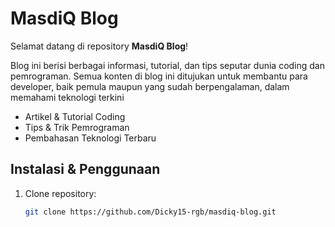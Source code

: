 # MasdiQ Blog

Selamat datang di repository **MasdiQ Blog**!

Blog ini berisi berbagai informasi, tutorial, dan tips seputar dunia coding dan pemrograman. Semua konten di blog ini ditujukan untuk membantu para developer, baik pemula maupun yang sudah berpengalaman, dalam memahami teknologi terkini
- Artikel & Tutorial Coding
- Tips & Trik Pemrograman
- Pembahasan Teknologi Terbaru

## Instalasi & Penggunaan

1. Clone repository:
   ```bash
   git clone https://github.com/Dicky15-rgb/masdiq-blog.git